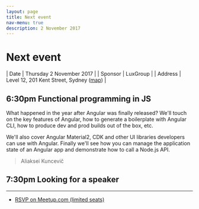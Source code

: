 ```yaml
---
layout: page
title: Next event
nav-menu: true
description: 2 November 2017
---
```


# Next event

| Date | Thursday 2 November 2017 |
| Sponsor | LuxGroup |
| Address | Level 12, 201 Kent Street, Sydney ([map](https://www.google.com.au/maps/place/12%2F201+Kent+St,+Sydney+NSW+2000/@-33.86392,151.2014322,17z)) |

## 6:30pm Functional programming in JS

What happened in the year after Angular was finally released? We'll touch on the key features of Angular, how to generate a boilerplate with Angular CLI, how to produce dev and prod builds out of the box, etc.

We'll also cover Angular Material2, CDK and other UI libraries developers can use with Angular. Finally we'll see how you can manage the application state of an Angular app and demonstrate how to call a Node.js API.

<blockquote>Aliaksei Kuncevič</blockquote>

## 7:30pm Looking for a speaker

---

<ul class="actions">
  <li>
    <a href="https://www.meetup.com/node-sydney/events/238092656/" class="button">RSVP on Meetup.com (limited seats)</a>
  </li>
</ul>
